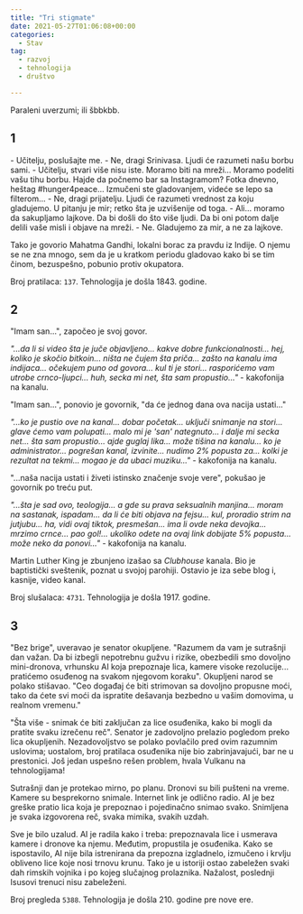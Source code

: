 ```yaml
---
title: "Tri stigmate"
date: 2021-05-27T01:06:08+00:00
categories:
  - Stav
tag:
  - razvoj
  - tehnologija
  - društvo

---
```


Paraleni uverzumi; ili šbbkbb.

<!--more-->

## 1

\- Učitelju, poslušajte me.
\- Ne, dragi Srinivasa. Ljudi će razumeti našu borbu sami.
\- Učitelju, stvari više nisu iste. Moramo biti na mreži... Moramo podeliti vašu tihu borbu. Hajde da počnemo bar sa Instagramom? Fotka dnevno, heštag #hunger4peace... Izmučeni ste gladovanjem, videće se lepo sa filterom...
\- Ne, dragi prijatelju. Ljudi će razumeti vrednost za koju gladujemo. U pitanju je mir; retko šta je uzvišenije od toga.
\- Ali... moramo da sakupljamo lajkove. Da bi došli do što više ljudi. Da bi oni potom dalje delili vaše misli i objave na mreži.
\- Ne. Gladujemo za mir, a ne za lajkove.

Tako je govorio Mahatma Gandhi, lokalni borac za pravdu iz Indije. O njemu se ne zna mnogo, sem da je u kratkom periodu gladovao kako bi se tim činom, bezuspešno, pobunio protiv okupatora.

Broj pratilaca: `137`. Tehnologija je došla 1843. godine.

## 2

"Imam san...", započeo je svoj govor.

_"...da li si video šta je juče objavljeno... kakve dobre funkcionalnosti... hej, koliko je skočio bitkoin... ništa ne čujem šta priča... zašto na kanalu ima indijaca... očekujem puno od govora... kul ti je stori... rasporićemo vam utrobe crnco-ljupci... huh, secka mi net, šta sam propustio..."_ - kakofonija na kanalu.

"Imam san...", ponovio je govornik, "da će jednog dana ova nacija ustati..."

_"...ko je pustio ove na kanal... dobar početak... uključi snimanje na stori... glave ćemo vam polupati... malo mi je 'san' nategnuto... i dalje mi secka net... šta sam propustio... ajde guglaj lika... može tišina na kanalu... ko je administrator... pogrešan kanal, izvinite... nudimo 2% popusta za... kolki je rezultat na tekmi... mogao je da ubaci muziku..."_ - kakofonija na kanalu.

"...naša nacija ustati i živeti istinsko značenje svoje vere", pokušao je govornik po treću put.

_"...šta je sad ovo, teologija... a gde su prava seksualnih manjina... moram na sastanak, ispadam... da li će biti objava na fejsu... kul, proradio strim na jutjubu... ha, vidi ovaj tiktok, presmešan... ima li ovde neka devojka... mrzimo crnce... pao gol!... ukoliko odete na ovaj link dobijate 5% popusta... može neko da ponovi..."_ - kakofonija na kanalu.

Martin Luther King je zbunjeno izašao sa _Clubhouse_ kanala. Bio je baptistički sveštenik, poznat u svojoj parohiji. Ostavio je iza sebe blog i, kasnije, video kanal.

Broj slušalaca: `4731`. Tehnologija je došla 1917. godine.

## 3

"Bez brige", uveravao je senator okupljene. "Razumem da vam je sutrašnji dan važan. Da bi izbegli nepotrebnu gužvu i rizike, obezbedili smo dovoljno mini-dronova, vrhunsku AI koja prepoznaje lica, kamere visoke rezolucije... pratićemo osuđenog na svakom njegovom koraku". Okupljeni narod se polako stišavao. "Ceo događaj će biti strimovan sa dovoljno propusne moći, tako da ćete svi moći da ispratite dešavanja bezbedno u vašim domovima, u realnom vremenu."

"Šta više - snimak će biti zaključan za lice osuđenika, kako bi mogli da pratite svaku izrečenu reč". Senator je zadovoljno prelazio pogledom preko lica okupljenih. Nezadovoljstvo se polako povlačilo pred ovim razumnim uslovima; uostalom, broj pratilaca osuđenika nije bio zabrinjavajući, bar ne u prestonici. Još jedan uspešno rešen problem, hvala Vulkanu na tehnologijama!

Sutrašnji dan je protekao mirno, po planu. Dronovi su bili pušteni na vreme. Kamere su besprekorno snimale. Internet link je odlično radio. AI je bez greške pratio lica koja je prepoznao i pojedinačno snimao svako. Snimljena je svaka izgovorena reč, svaka mimika, svakih uzdah.

Sve je bilo uzalud. AI je radila kako i treba: prepoznavala lice i usmerava kamere i dronove ka njemu. Međutim, propustila je osuđenika. Kako se ispostavilo, AI nije bila istrenirana da prepozna izgladnelo, izmučeno i krvlju obliveno lice koje nosi trnovu krunu. Tako je u istoriji ostao zabeležen svaki dah rimskih vojnika i po kojeg slučajnog prolaznika. Nažalost, poslednji Isusovi trenuci nisu zabeleženi.

Broj pregleda `5388`. Tehnologija je došla 210. godine pre nove ere.
